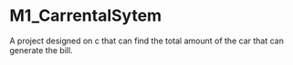# M1_CarrentalSytem
A project designed on c that can find the total amount of the car that can generate the bill. 
